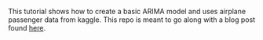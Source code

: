 This tutorial shows how to create a basic ARIMA model and uses airplane passenger data from kaggle. This repo is meant to go along with a blog post found [here](https://chrisgrannan.medium.com/arima-modeling-7433b17b71dd).
